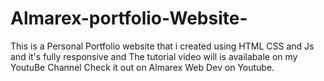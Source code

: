 # Almarex-portfolio-Website-
This is a Personal Portfolio website that i created using HTML CSS and Js and it's fully responsive and The tutorial video will is availabale on my YoutuBe Channel Check it out on Almarex Web Dev on Youtube.
